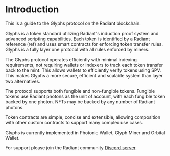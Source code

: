 # Introduction

This is a guide to the Glyphs protocol on the Radiant blockchain.

Glyphs is a token standard utilizing Radiant's induction proof system and advanced scripting capabilities. Each token is identified by a Radiant reference (ref) and uses smart contracts for enforcing token transfer rules. Glyphs is a fully layer one protocol with all rules enforced by miners.

The Glyphs protocol operates efficiently with minimal indexing requirements, not requiring wallets or indexers to track each token transfer back to the mint. This allows wallets to efficiently verify tokens using SPV. This makes Glyphs a more secure, efficient and scalable system than layer two alternatives.

The protocol supports both fungible and non-fungible tokens. Fungible tokens use Radiant photons as the unit of account, with each fungible token backed by one photon. NFTs may be backed by any number of Radiant photons.

Token contracts are simple, concise and extensible, allowing composition with other custom contracts to support many complex use cases.

Glyphs is currently implemented in Photonic Wallet, Glyph Miner and Orbital Wallet.

For support please join the Radiant community [Discord server](https://discord.com/invite/radiantblockchain).
